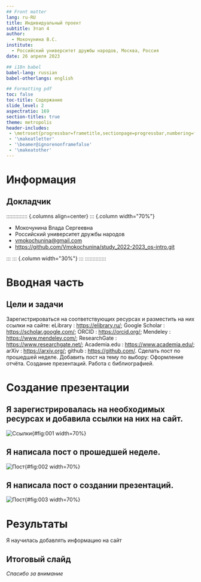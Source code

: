 ```yaml
---
## Front matter
lang: ru-RU
title: Индивидуальный проект
subtitle: Этап 4
author:
  - Мокочунина В.С.
institute:
  - Российский университет дружбы народов, Москва, Россия
date: 26 апреля 2023

## i18n babel
babel-lang: russian
babel-otherlangs: english

## Formatting pdf
toc: false
toc-title: Содержание
slide_level: 2
aspectratio: 169
section-titles: true
theme: metropolis
header-includes:
 - \metroset{progressbar=frametitle,sectionpage=progressbar,numbering=fraction}
 - '\makeatletter'
 - '\beamer@ignorenonframefalse'
 - '\makeatother'
---
```


# Информация

## Докладчик

:::::::::::::: {.columns align=center}
::: {.column width="70%"}

  * Мокочунина Влада Сергеевна
  * Российский университет дружбы народов
  * [vmokochunina@gmail.com](mailto:vmokochunina@gmail.com)
  * <https://github.com/Vmokochunina/study_2022-2023_os-intro.git>

:::
::: {.column width="30%"}
:::
::::::::::::::

# Вводная часть

## Цели и задачи

Зарегистрироваться на соответствующих ресурсах и разместить на них ссылки на сайте:
        eLibrary : https://elibrary.ru/;
        Google Scholar : https://scholar.google.com/;
        ORCID : https://orcid.org/;
        Mendeley : https://www.mendeley.com/;
        ResearchGate : https://www.researchgate.net/;
        Academia.edu : https://www.academia.edu/;
        arXiv : https://arxiv.org/;
        github : https://github.com/.
    Сделать пост по прошедшей неделе.
    Добавить пост на тему по выбору:
        Оформление отчёта.
        Создание презентаций.
        Работа с библиографией.


# Создание презентации

## Я зарегистрировалась на необходимых ресурсах и добавила ссылки на них на сайт. 

![Ссылки](image/1.png){#fig:001 width=70%}

## Я написала пост о прошедшей неделе.

![Пост](image/2.png){#fig:002 width=70%}

## Я написала пост о создании презентаций.

![Пост](image/3.png){#fig:003 width=70%}

# Результаты

Я научилась добавлять информацию на сайт

## Итоговый слайд

*Спасибо за внимание*

